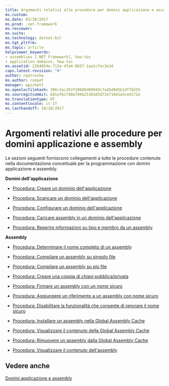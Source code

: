 ```yaml
---
title: Argomenti relativi alle procedure per domini applicazione e assembly
ms.custom: 
ms.date: 03/30/2017
ms.prod: .net-framework
ms.reviewer: 
ms.suite: 
ms.technology: dotnet-bcl
ms.tgt_pltfrm: 
ms.topic: article
helpviewer_keywords:
- assemblies [.NET Framework], how-tos
- application domains, how-tos
ms.assetid: 2264054e-712e-47e4-8657-1aa1cfec3e3d
caps.latest.revision: "6"
author: rpetrusha
ms.author: ronpet
manager: wpickett
ms.openlocfilehash: 396c3ac263f20608d69949c7ad5d9d5b1dffb555
ms.sourcegitcommit: bd1ef61f4bb794b25383d3d72e71041a5ced172e
ms.translationtype: HT
ms.contentlocale: it-IT
ms.lasthandoff: 10/18/2017
---
```

# <a name="application-domains-and-assemblies-how-to-topics"></a>Argomenti relativi alle procedure per domini applicazione e assembly
Le sezioni seguenti forniscono collegamenti a tutte le procedure contenute nella documentazione concettuale per la programmazione con domini applicazione e assembly.  
  
 **Domini dell'applicazione**  
  
-   [Procedura: Creare un dominio dell'applicazione](../../../docs/framework/app-domains/how-to-create-an-application-domain.md)  
  
-   [Procedura: Scaricare un dominio dell'applicazione](../../../docs/framework/app-domains/how-to-unload-an-application-domain.md)  
  
-   [Procedura: Configurare un dominio dell'applicazione](../../../docs/framework/app-domains/how-to-configure-an-application-domain.md)  
  
-   [Procedura: Caricare assembly in un dominio dell'applicazione](../../../docs/framework/app-domains/how-to-load-assemblies-into-an-application-domain.md)  
  
-   [Procedura: Reperire informazioni su tipo e membro da un assembly](../../../docs/framework/app-domains/how-to-obtain-type-and-member-information-from-an-assembly.md)  
  
 **Assembly**  
  
-   [Procedura: Determinare il nome completo di un assembly](../../../docs/framework/app-domains/how-to-determine-assembly-fully-qualified-name.md)  
  
-   [Procedura: Compilare un assembly su singolo file](../../../docs/framework/app-domains/how-to-build-a-single-file-assembly.md)  
  
-   [Procedura: Compilare un assembly su più file](../../../docs/framework/app-domains/how-to-build-a-multifile-assembly.md)  
  
-   [Procedura: Creare una coppia di chiavi pubblica/privata](../../../docs/framework/app-domains/how-to-create-a-public-private-key-pair.md)  
  
-   [Procedura: Firmare un assembly con un nome sicuro](../../../docs/framework/app-domains/how-to-sign-an-assembly-with-a-strong-name.md)  
  
-   [Procedura: Aggiungere un riferimento a un assembly con nome sicuro](../../../docs/framework/app-domains/how-to-reference-a-strong-named-assembly.md)  
  
-   [Procedura: Disabilitare la funzionalità che consente di ignorare il nome sicuro](../../../docs/framework/app-domains/how-to-disable-the-strong-name-bypass-feature.md)  
  
-   [Procedura: Installare un assembly nella Global Assembly Cache](../../../docs/framework/app-domains/how-to-install-an-assembly-into-the-gac.md)  
  
-   [Procedura: Visualizzare il contenuto della Global Assembly Cache](../../../docs/framework/app-domains/how-to-view-the-contents-of-the-gac.md)  
  
-   [Procedura: Rimuovere un assembly dalla Global Assembly Cache](../../../docs/framework/app-domains/how-to-remove-an-assembly-from-the-gac.md)  
  
-   [Procedura: Visualizzare il contenuto dell'assembly](../../../docs/framework/app-domains/how-to-view-assembly-contents.md)  
  
## <a name="see-also"></a>Vedere anche  
 [Domini applicazione e assembly](../../../docs/framework/app-domains/index.md)
